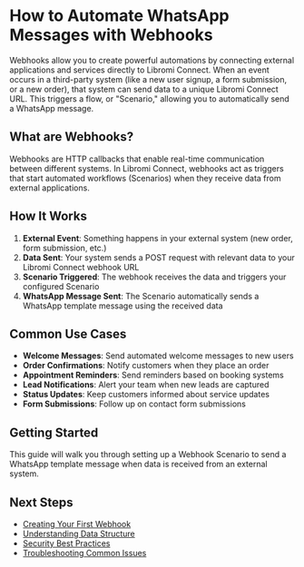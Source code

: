 # How to Automate WhatsApp Messages with Webhooks

Webhooks allow you to create powerful automations by connecting external applications and services directly to Libromi Connect. When an event occurs in a third-party system (like a new user signup, a form submission, or a new order), that system can send data to a unique Libromi Connect URL. This triggers a flow, or "Scenario," allowing you to automatically send a WhatsApp message.

## What are Webhooks?

Webhooks are HTTP callbacks that enable real-time communication between different systems. In Libromi Connect, webhooks act as triggers that start automated workflows (Scenarios) when they receive data from external applications.

## How It Works

1. **External Event**: Something happens in your external system (new order, form submission, etc.)
2. **Data Sent**: Your system sends a POST request with relevant data to your Libromi Connect webhook URL
3. **Scenario Triggered**: The webhook receives the data and triggers your configured Scenario
4. **WhatsApp Message Sent**: The Scenario automatically sends a WhatsApp template message using the received data

## Common Use Cases

- **Welcome Messages**: Send automated welcome messages to new users
- **Order Confirmations**: Notify customers when they place an order
- **Appointment Reminders**: Send reminders based on booking systems
- **Lead Notifications**: Alert your team when new leads are captured
- **Status Updates**: Keep customers informed about service updates
- **Form Submissions**: Follow up on contact form submissions

## Getting Started

This guide will walk you through setting up a Webhook Scenario to send a WhatsApp template message when data is received from an external system.

## Next Steps

- [Creating Your First Webhook](./setup.md)
- [Understanding Data Structure](./events.md)
- [Security Best Practices](./security.md)
- [Troubleshooting Common Issues](./troubleshooting.md)